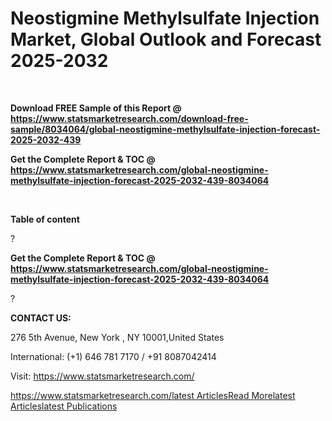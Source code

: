 <h1>Neostigmine Methylsulfate Injection Market, Global Outlook and Forecast 2025-2032</h1><br/><p><strong>Download FREE Sample of this Report @ <a href="https://www.statsmarketresearch.com/download-free-sample/8034064/global-neostigmine-methylsulfate-injection-forecast-2025-2032-439">https://www.statsmarketresearch.com/download-free-sample/8034064/global-neostigmine-methylsulfate-injection-forecast-2025-2032-439</a></strong></p>
 
 
 
 <div><b>Get the Complete Report & TOC @ <a href="https://www.statsmarketresearch.com/global-neostigmine-methylsulfate-injection-forecast-2025-2032-439-8034064">https://www.statsmarketresearch.com/global-neostigmine-methylsulfate-injection-forecast-2025-2032-439-8034064</a></b></div>
 
 
 
 <p><br />
 
 <b>Table of content</b></p>
 
 
 
 <p>? </p>
 
 
 
 <div><b>Get the Complete Report & TOC @ <a href="https://www.statsmarketresearch.com/global-neostigmine-methylsulfate-injection-forecast-2025-2032-439-8034064">https://www.statsmarketresearch.com/global-neostigmine-methylsulfate-injection-forecast-2025-2032-439-8034064</a></b></div>
 
 
 
 <p>? </p>
 
 
 
 <p><b>CONTACT US:</b><br />
 
 276 5th Avenue, New York , NY 10001,United States<br />
 
 International: (+1) 646 781 7170 / +91 8087042414<br />
 
 Visit: <a href="https://www.statsmarketresearch.com/">https://www.statsmarketresearch.com/</a><br />
 
 <a href="https://gyeongbokgung.com">https://www.statsmarketresearch.com/</a><a href="https://hallyeomaritime.com">latest Articles</a><a href="https://jingwansa.com">Read More</a><a href="https://nguoiviet.jp/">latest Articles</a><a href="https://www.intelmarketresearch.com/">latest Publications</a></p>